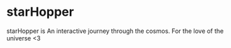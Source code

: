 # starHopper
starHopper is An interactive journey through the cosmos. For the love of the universe &lt;3
